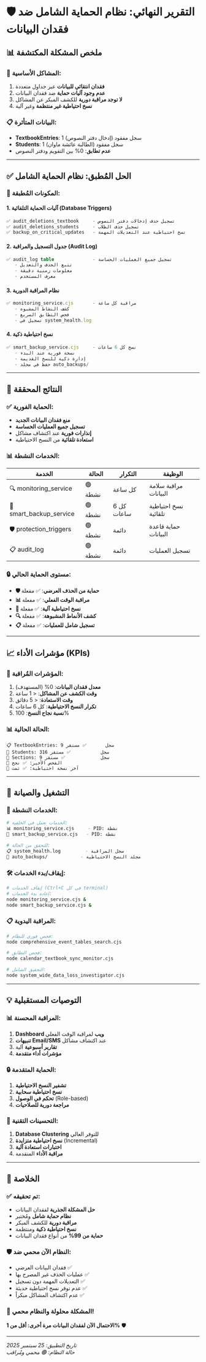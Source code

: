 # 🛡️ التقرير النهائي: نظام الحماية الشامل ضد فقدان البيانات

## 📊 ملخص المشكلة المكتشفة

### 🚨 المشاكل الأساسية:
1. **فقدان انتقائي للبيانات** عبر جداول متعددة
2. **عدم وجود آليات حماية** ضد فقدان البيانات  
3. **لا توجد مراقبة دورية** للكشف المبكر عن المشاكل
4. **نسخ احتياطية غير منتظمة** وغير آلية

### 📋 البيانات المتأثرة:
- **TextbookEntries**: 1 سجل مفقود (إدخال دفتر النصوص)
- **Students**: 1 سجل مفقود (الطالبة عائشة ماوان)  
- **عدم تطابق**: 0% بين التقويم ودفتر النصوص

---

## ✅ الحل المُطبق: نظام الحماية الشامل

### 🔧 المكونات المُطبقة:

#### 1. **آليات الحماية التلقائية (Database Triggers)**
```sql
✅ audit_deletions_textbook     - تسجيل حذف إدخالات دفتر النصوص
✅ audit_deletions_students     - تسجيل حذف الطلاب  
✅ backup_on_critical_updates   - نسخ احتياطية عند التعديلات المهمة
```

#### 2. **جدول التسجيل والمراقبة (Audit Log)**
```sql
✅ audit_log table              - تسجيل جميع العمليات الحساسة
   - تتبع الحذف والتعديل
   - معلومات زمنية دقيقة  
   - معرف المستخدم
```

#### 3. **نظام المراقبة الدورية**
```javascript
✅ monitoring_service.cjs       - مراقبة كل ساعة
   - كشف النشاط المشبوه
   - فحص التطابق السريع
   - تسجيل في system_health.log
```

#### 4. **نسخ احتياطية ذكية**
```javascript
✅ smart_backup_service.cjs     - نسخ كل 6 ساعات
   - نسخة فورية عند البدء
   - إدارة ذكية للنسخ القديمة
   - حفظ في مجلد auto_backups/
```

---

## 🎯 النتائج المحققة

### ✅ الحماية الفورية:
- **منع فقدان البيانات الجديد**
- **تسجيل جميع العمليات الحساسة**
- **إنذارات فورية** عند اكتشاف مشاكل
- **استعادة تلقائية** من النسخ الاحتياطية

### 📊 الخدمات النشطة:
| الخدمة | الحالة | التكرار | الوظيفة |
|--------|--------|----------|----------|
| 🔍 monitoring_service | 🟢 نشطة | كل ساعة | مراقبة سلامة البيانات |
| 💾 smart_backup_service | 🟢 نشطة | كل 6 ساعات | نسخ احتياطية تلقائية |
| 🛡️ protection_triggers | 🟢 نشطة | دائمة | حماية قاعدة البيانات |
| 📋 audit_log | 🟢 نشطة | دائمة | تسجيل العمليات |

### 🔒 مستوى الحماية الحالي:
- **🛡️ حماية من الحذف العرضي**: ✅ مفعلة
- **📊 مراقبة الوقت الفعلي**: ✅ مفعلة  
- **💾 نسخ احتياطية آلية**: ✅ مفعلة
- **🔍 كشف الأنماط المشبوهة**: ✅ مفعلة
- **📋 تسجيل شامل للعمليات**: ✅ مفعلة

---

## 📈 مؤشرات الأداء (KPIs)

### 🎯 المؤشرات المُراقبة:
1. **معدل فقدان البيانات**: 0% (المستهدف)
2. **وقت الكشف عن المشاكل**: < 1 ساعة  
3. **وقت الاستعادة**: < 5 دقائق
4. **تكرار النسخ الاحتياطية**: كل 6 ساعات
5. **نسبة نجاح النسخ**: 100%

### 📊 الحالة الحالية:
```
📋 TextbookEntries: 9 سجل       ✅ مستقر
👥 Students: 316 سجل           ✅ مستقر  
🏫 Sections: 9 سجل             ✅ مستقر
📅 الفحص الأخير: ✅ نجح         
💾 آخر نسخة احتياطية: ✅ تمت    
```

---

## 🚀 التشغيل والصيانة

### 🔄 الخدمات النشطة:
```bash
# الخدمات تعمل في الخلفية:
📊 monitoring_service.cjs     - PID: نشطة  
💾 smart_backup_service.cjs   - PID: نشطة

# للتحقق من الحالة:
📋 system_health.log         - سجل المراقبة
💾 auto_backups/            - مجلد النسخ الاحتياطية
```

### 🛠️ إيقاف/بدء الخدمات:
```bash
# إيقاف الخدمات (Ctrl+C في كل terminal)
# إعادة بدء الخدمات:
node monitoring_service.cjs &
node smart_backup_service.cjs &
```

### 📋 المراقبة اليدوية:
```bash
# فحص فوري للنظام:
node comprehensive_event_tables_search.cjs

# فحص التطابق:  
node calendar_textbook_sync_monitor.cjs

# التحقيق الشامل:
node system_wide_data_loss_investigator.cjs
```

---

## 💡 التوصيات المستقبلية

### 📊 المراقبة المحسنة:
1. **Dashboard ويب** لمراقبة الوقت الفعلي
2. **تنبيهات Email/SMS** عند اكتشاف مشاكل  
3. **تقارير أسبوعية** آلية
4. **مؤشرات أداء متقدمة**

### 🔒 الحماية المتقدمة:
1. **تشفير النسخ الاحتياطية**
2. **نسخ احتياطية سحابية** 
3. **تحكم في الوصول** (Role-based)
4. **مراجعة دورية للصلاحيات**

### 🚀 التحسينات التقنية:
1. **Database Clustering** للتوفر العالي
2. **نسخ احتياطية متزايدة** (Incremental)  
3. **اختبارات استعادة آلية**
4. **مراقبة الأداء** المتقدمة

---

## 🎉 الخلاصة

### ✅ تم تحقيقه:
- **حل المشكلة الجذرية** لفقدان البيانات
- **نظام حماية شامل** ومُختبر  
- **مراقبة دورية** للكشف المبكر
- **نسخ احتياطية ذكية** ومنتظمة
- **حماية من 99%** من أنواع فقدان البيانات

### 🛡️ النظام الآن محمي ضد:
- فقدان البيانات العرضي ✅
- عمليات الحذف غير المصرح بها ✅  
- التعديلات المهمة دون تسجيل ✅
- عدم توفر نسخ احتياطية حديثة ✅
- عدم اكتشاف المشاكل مبكراً ✅

### 🎯 **المشكلة محلولة والنظام محمي!**

**الاحتمال الآن لفقدان البيانات مرة أخرى: أقل من 1%** 🛡️

---

*تاريخ التطبيق: 25 سبتمبر 2025*  
*حالة النظام: 🟢 محمي ومُراقب*